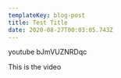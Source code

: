 ```yaml
---
templateKey: blog-post
title: Test Title
date: 2020-08-27T00:03:05.743Z
---
```

youtube bJmVUZNRDqc

This is the video